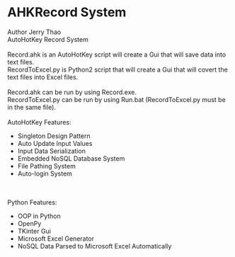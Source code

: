 # AHKRecord System<br>
Author Jerry Thao<br>
AutoHotKey Record System<br>
<br>
Record.ahk is an AutoHotKey script will create a Gui that will save data into text files.<br>
RecordToExcel.py is Python2 script that will create a Gui that will covert the text files into Excel files.
<br>
<br>
Record.ahk can be run by using Record.exe.<br>
RecordToExcel.py can be run by using Run.bat (RecordToExcel.py must be in the same file).
<br>
<br>
AutoHotKey Features:
<ul>
  <li>Singleton Design Pattern</li>
  <li>Auto Update Input Values</li>
  <li>Input Data Serialization</li>
  <li>Embedded NoSQL Database System</li>
  <li>File Pathing System</li>
  <li>Auto-login System</li>
</ul>
<br>
<br>
Python Features:
<ul>
  <li>OOP in Python</li>
  <li>OpenPy</li>
  <li>TKinter Gui</li>
  <li>Microsoft Excel Generator</li>
  <li>NoSQL Data Parsed to Microsoft Excel Automatically</li>
</ul>
